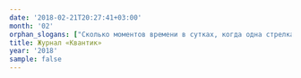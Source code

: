 ```yaml
---
date: '2018-02-21T20:27:41+03:00'
month: '02'
orphan_slogans: ["Сколько моментов времени в сутках, когда одна стрелка часов делит пополам угол между двумя другими стрелками?", "Измерение атмосферного давления своими руками.", "Трудности перевода с древнерусского.", "О том, как бумажный квадрат заменяет циркуль и линейку.", "Задача, где по фотографиям грузинских монет нужно восстановить их номинал.", "Два благородных металла, история имён ниобия, молибден и первый в таблице Менделеева искуственно созданный элемент.", "Составьте фигуру из деталек одного типа, которую можно сложить из деталек другого типа.", "Избранные задачи LXXXIV Санкт-Петербургской олимпиады по математике.", "Задача-картинка о солнечных бликах на занавеске.", "Задача-картинка о колёсах грузового автомобиля",]
title: Журнал «Квантик»
year: '2018'
sample: false
---
```

